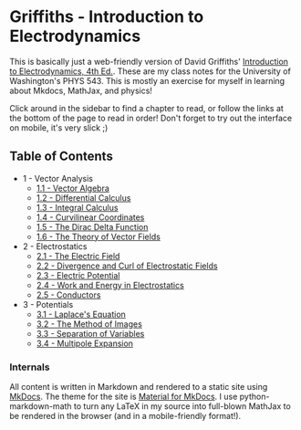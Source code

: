 # Griffiths - Introduction to Electrodynamics

This is basically just a web-friendly version of David Griffiths' [Introduction to Electrodynamics, 4th Ed.](https://www.pearson.com/us/higher-education/program/Griffiths-Introduction-to-Electrodynamics-4th-Edition/PGM249908.html). These are my class notes for the University of Washington's PHYS 543. This is mostly an exercise for myself in learning about Mkdocs, MathJax, and physics!

Click around in the sidebar to find a chapter to read, or follow the links at the bottom of the page to read in order! Don't forget to try out the interface on mobile, it's very slick ;)

## Table of Contents

- 1 - Vector Analysis
    - [1.1 - Vector Algebra](ch1-1.md)
    - [1.2 - Differential Calculus](ch1-2.md)
    - [1.3 - Integral Calculus](ch1-3.md)
    - [1.4 - Curvilinear Coordinates](ch1-4.md)
    - [1.5 - The Dirac Delta Function](ch1-5.md)
    - [1.6 - The Theory of Vector Fields](ch1-6.md)
- 2 - Electrostatics
    - [2.1 - The Electric Field](ch2-1.md)
    - [2.2 - Divergence and Curl of Electrostatic Fields](ch2-2.md)
    - [2.3 - Electric Potential](ch2-3.md)
    - [2.4 - Work and Energy in Electrostatics](ch2-4.md)
    - [2.5 - Conductors](ch2-5.md)
- 3 - Potentials
    - [3.1 - Laplace's Equation](ch3-1.md)
    - [3.2 - The Method of Images](ch3-2.md)
    - [3.3 - Separation of Variables](ch3-3.md)
    - [3.4 - Multipole Expansion](ch3-4.md)


### Internals

All content is written in Markdown and rendered to a static site using [MkDocs](https://www.mkdocs.org/). The theme for the site is [Material for MkDocs](https://squidfunk.github.io/mkdocs-material). I use python-markdown-math to turn any LaTeX in my source into full-blown MathJax to be rendered in the browser (and in a mobile-friendly format!).
